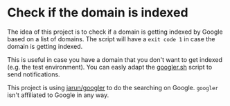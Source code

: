 # Check if the domain is indexed

The idea of this project is to check if a domain is getting indexed by Google based on a list of domains. The script will have a `exit code 1` in case the domain is getting indexed.

This is useful in case you have a domain that you don't want to get indexed (e.g. the test environment). You can easly adapt the [googler.sh](./googler.sh) script to send notifications.

This project is using [jarun/googler](https://github.com/jarun/googler) to do the searching on Google. `googler` isn't affiliated to Google in any way.
